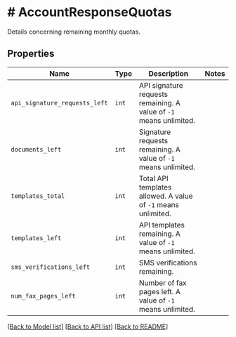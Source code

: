# # AccountResponseQuotas

Details concerning remaining monthly quotas.

## Properties

Name | Type | Description | Notes
------------ | ------------- | ------------- | -------------
| `api_signature_requests_left` | ```int``` |  API signature requests remaining. A value of `-1` means unlimited.  |  |
| `documents_left` | ```int``` |  Signature requests remaining. A value of `-1` means unlimited.  |  |
| `templates_total` | ```int``` |  Total API templates allowed. A value of `-1` means unlimited.  |  |
| `templates_left` | ```int``` |  API templates remaining. A value of `-1` means unlimited.  |  |
| `sms_verifications_left` | ```int``` |  SMS verifications remaining.  |  |
| `num_fax_pages_left` | ```int``` |  Number of fax pages left. A value of `-1` means unlimited.  |  |

[[Back to Model list]](../../README.md#models) [[Back to API list]](../../README.md#endpoints) [[Back to README]](../../README.md)
